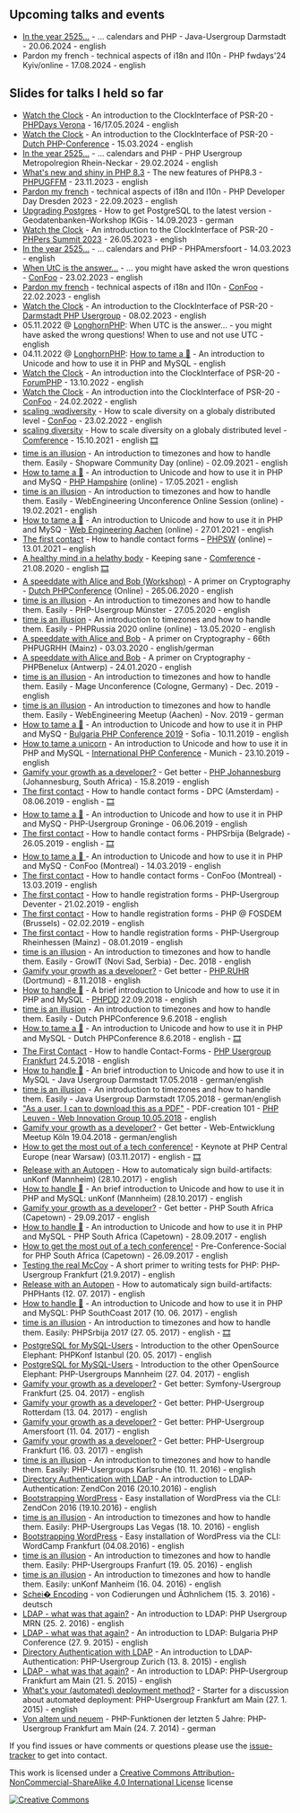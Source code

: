 ## Upcoming talks and events
* [In the year 2525...](https://heiglandreas.github.io/slidedeck/20240620-jug-da_calendar/index.html) - ... calendars and PHP - Java-Usergroup Darmstadt - 20.06.2024 - english
* Pardon my french - technical aspects of i18n and l10n - PHP fwdays'24 Kyiv/online - 17.08.2024 - english


## Slides for talks I held so far
* [Watch the Clock](https://heiglandreas.github.io/slidedeck/20240516-phpday_watchYourClock/index.html) - An introduction to the ClockInterface of PSR-20 - [PHPDays Verona](https://phpday.it) - 16/17.05.2024 - english
* [Watch the Clock](https://heiglandreas.github.io/slidedeck/20240315-dpc_watchYourClock/index.html) - An introduction to the ClockInterface of PSR-20 - [Dutch PHP-Conference](https://phpconference.nl) - 15.03.2024 - english
* [In the year 2525...](https://heiglandreas.github.io/slidedeck/20240229-phpugmrn_calendar/index.html) - ... calendars and PHP - PHP Usergroup Metropolregion Rhein-Neckar - 29.02.2024 - english
* [What's new and shiny in PHP 8.3](https://heiglandreas.github.io/slidedeck/20231123-phpugffm_php83/index.html) - The new features of PHP8.3 - [PHPUGFFM](https://phpugffm.de) - 23.11.2023 - english
* [Pardon my french](https://heiglandreas.github.io/slidedeck/20230922/phpdd23_i18n/index.html) - technical aspects of i18n and l10n - PHP Developer Day Dresden 2023 - 22.09.2023 - english
* [Upgrading Postgres](https://heiglandreas.github.io/slidedeck/20230914-geodatenbankenworkshop_upgradePostgres/index.html) - How to get PostgreSQL to the latest version - Geodatenbanken-Workshop IKGis - 14.09.2023 - german
* [Watch the Clock](https://heiglandreas.github.io/slidedeck/20230526-phperssummit_watchYourClock/index.html) - An introduction to the ClockInterface of PSR-20 - [PHPers Summit 2023](https://summit.phpers.pl) - 26.05.2023 - english
* [In the year 2525...](https://heiglandreas.github.io/slidedeck/20230314-phpamersfoort_calendar/index.html) - ... calendars and PHP - PHPAmersfoort - 14.03.2023 - english
* [When UtC is the answer...](https://heiglandreas.github.io/slidedeck/20230223-confoo_whenUtcIsTheAnswer/index.html) - ... you might have asked the wron questions - [ConFoo](https://www.confoo.ca) - 23.02.2023 - english
* [Pardon my french](https://heiglandreas.github.io/slidedeck/20230222-confoo_i18n/index.html) - technical aspects of i18n and l10n - [ConFoo](https://www.confoo.ca) - 22.02.2023 - english
* [Watch the Clock](https://heiglandreas.github.io/slidedeck/20230208-daphp_watchYourClock/index.html) - An introduction to the ClockInterface of PSR-20 - [Darmstadt PHP Usergroup](https://www.meetup.com/daphp) - 08.02.2023 - english
* 05.11.2022 @ [LonghornPHP](https://www.longhornphp.com): When UTC is the answer... - you might have asked the wrong questions! When to use and not use UTC - english
* 04.11.2022 @ [LonghornPHP](https://www.longhornphp.com): [How to tame a 🦄](https://heiglandreas.github.io/slidedeck/HowToHandlePILE_OF_POO/20221104.longhornphp/index.html) - An introduction to Unicode and how to use it in PHP and MySQL - english
* [Watch the Clock](https://heiglandreas.github.io/slidedeck/WatchYourClock/20221013-forumphp/index.html) - An introduction into the ClockInterface of PSR-20 - [ForumPHP](https://event.afup.org/forum-php-2022) - 13.10.2022 - english
* [Watch the Clock](https://heiglandreas.github.io/slidedeck/WatchYourClock/20220224-confoo/index.html) - An introduction into the ClockInterface of PSR-20 - [ConFoo](https://confoo.ca) - 24.02.2022 - english
* [scaling :wqdiversity](https://heiglandreas.github.io/slidedeck/globalDiversity/20220223-confoo/index.html) - How to scale diversity on a globaly distributed level - [ConFoo](https://confoo.ca) - 23.02.2022 - english
* [scaling diversity](https://heiglandreas.github.io/slidedeck/globalDiversity/20211015-comference/index.html) - How to scale diversity on a globaly distributed level - [Comference](https://comference.online) - 15.10.2021 - english [🎞](https://youtu.be/hw4aEVyBffU)
* [time is an illusion](https://heiglandreas.github.io/slidedeck/time_is_an_illusion/20210902-scd/index.html) - An introduction to timezones and how to handle them. Easily - Shopware Community Day (online) - 02.09.2021 - english
* [How to tame a 🦄](https://heiglandreas.github.io/slidedeck/HowToHandlePILE_OF_POO/20210517-phphampshire/index.html) - An introduction to Unicode and how to use it in PHP and MySQ - [PHP Hampshire](https://www.meetup.com/meetup-group-phphants) (online) - 17.05.2021 - english
* [time is an illusion](https://heiglandreas.github.io/slidedeck/time_is_an_illusion/20210219-weuc/index.html) - An introduction to timezones and how to handle them. Easily - WebEngineering Unconference Online Session (online) - 19.02.2021 - english
* [How to tame a 🦄](https://heiglandreas.github.io/slidedeck/HowToHandlePILE_OF_POO/20210127-webengac/index.html) - An introduction to Unicode and how to use it in PHP and MySQ - [Web Engineering Aachen](https://www.meetup.com/Web-Engineering-Aachen) (online) - 27.01.2021 - english
* [The first contact](https://heiglandreas.github.io/slidedeck/FirstContact/20210113-phpsw/index.html) - How to handle contact forms – [PHPSW](https://phpsw.uk) (online) – 13.01.2021 – english
* [A healthy mind in a helathy body](https://heiglandreas.github.io/slidedeck/WorkLifeBalance/20200821-comference/index.html#) - Keeping sane -  [Comference](https://comference.online) - 21.08.2020 - english [🎞](https://youtu.be/Y8azbNfS2-Y)
* [A speeddate with Alice and Bob (Workshop)](https://heiglandreas.github.io/slidedeck/SpeeddateWithAliceAndBob/20200625-dpc-workshop/index.html) - A primer on Cryptography - [Dutch PHPConference](https://phpconference.nl) (Online) - 265.06.2020 - english
* [time is an illusion](https://heiglandreas.github.io/slidedeck/time_is_an_illusion/20200527-phpugmuenster/index.html) - An introduction to timezones and how to handle them. Easily - PHP-Usergroup Münster - 27.05.2020 - english
* [time is an illusion](https://heiglandreas.github.io/slidedeck/time_is_an_illusion/20200513_phprussia_online/index.html) - An introduction to timezones and how to handle them. Easily - PHPRussia 2020 online (online) - 13.05.2020 - english
* [A speeddate with Alice and Bob](https://heiglandreas.github.io/slidedeck/SpeeddateWithAliceAndBob/20200303-phpugrhh) - A primer on Cryptography - 66th PHPUGRHH (Mainz) - 03.03.2020 - english/german
* [A speeddate with Alice and Bob](https://heiglandreas.github.io/slidedeck/SpeeddateWithAliceAndBob/20200124-phpbenelux) - A primer on Cryptography - PHPBenelux (Antwerp) - 24.01.2020 - english
* [time is an illusion](https://heiglandreas.github.io/slidedeck/time_is_an_illusion/20191201_mageunconf/index.html) - An introduction to timezones and how to handle them. Easily - Mage Unconference (Cologne, Germany) - Dec. 2019 - english
* [time is an illusion](https://heiglandreas.github.io/slidedeck/time_is_an_illusion/20191113_aachen/index.html) - An introduction to timezones and how to handle them. Easily - WebEngineering Meetup (Aachen) - Nov. 2019 - german
* [How to tame a 🦄](https://heiglandreas.github.io/slidedeck/HowToHandlePILE_OF_POO/20191110-bgphp/index.html) - An introduction to Unicode and how to use it in PHP and MySQ - [Bulgaria PHP Conference 2019](https://bgphp.org) - Sofia - 10.11.2019 - english
* [How to tame a unicorn](https://heiglandreas.github.io/slidedeck/HowToHandlePILE_OF_POO/20191023-ipc/index.html) - An introduction to Unicode and how to use it in PHP and MySQL -  [International PHP Conference](https://phpconference.com) - Munich - 23.10.2019 -english
* [Gamify your growth as a developer?](https://heiglandreas.github.io/slidedeck/GamifyYourGrowthAsDeveloper/20190815-joburg/index.html) - Get better - [PHP Johannesburg](https://www.meetup.com/PHP-Johannesburg-Meetup-Group/) (Johannesburg, South Africa) - 15.8.2019 - english
* [The first contact](https://heiglandreas.github.io/slidedeck/FirstContact/20190608-dpc/index.html) - How to handle contact forms - DPC (Amsterdam) - 08.06.2019 - english - [🎞](https://youtu.be/3MKxDwOHmUc)
* [How to tame a 🦄](https://heiglandreas.github.io/slidedeck/HowToHandlePILE_OF_POO/20190606-groningen/index.html)  - An introduction to Unicode and how to use it in PHP and MySQ - PHP-Usergroup Groninge - 06.06.2019 - english
* [The first contact](https://heiglandreas.github.io/slidedeck/FirstContact/20190526-phpsrbija/index.html) - How to handle contact forms - PHPSrbija (Belgrade) - 26.05.2019 - english - [🎞](https://youtu.be/2zAtXOb6IQM)
* [How to tame a 🦄 ](https://heiglandreas.github.io/slidedeck/HowToHandlePILE_OF_POO/20190314-confoo/index.html) - An introduction to Unicode and how to use it in PHP and MySQ - ConFoo (Montreal) - 14.03.2019 - english
* [The first contact](https://heiglandreas.github.io/slidedeck/FirstContact/20190313-confoo/index.html) - How to handle contact forms - ConFoo (Montreal) - 13.03.2019 - english
* [The first contact](https://heiglandreas.github.io/slidedeck/FirstContact/20190221-drukwerkdealdevmeetup/index.html) - How to handle registration forms - PHP-Usergroup Deventer - 21.02.2019 - english
* [The first contact](https://heiglandreas.github.io/slidedeck/FirstContact/20190202-fosdem/index.html) - How to handle registration forms - PHP @ FOSDEM (Brussels) - 02.02.2019 - english
* [The first contact](https://heiglandreas.github.io/slidedeck/FirstContact/20190108-phpugrhh/index.html) - How to handle registration forms - PHP-Usergroup Rheinhessen (Mainz) - 08.01.2019 - english
* [time is an illusion](https://heiglandreas.github.io/slidedeck/time_is_an_illusion/20181202-growit/index.html) - An introduction to timezones and how to handle them. Easily - GrowIT (Novi Sad, Serbia) - Dec. 2018 - english
* [Gamify your growth as a developer?](https://heiglandreas.github.io/slidedeck/GamifyYourGrowthAsDeveloper/20181108-phpruhr/index.html) - Get better - [PHP.RUHR](https://2018.php.ruhr) (Dortmund) - 8.11.2018 - english
* [How to handle 💩](https://heiglandreas.github.io/slidedeck/HowToHandlePILE_OF_POO/20180922-phpdd/index_online.html#/) - A brief introduction to Unicode and how to use it in PHP and MySQL - [PHPDD](https://2018.phpdd.org) 22.09.2018 - english
* [time is an illusion](https://heiglandreas.github.io/slidedeck/time_is_an_illusion/20180609-dpc/index_online.html) - An introduction to timezones and how to handle them. Easily - Dutch PHPConference 9.6.2018 - english
* [How to tame a 🦄](https://heiglandreas.github.io/slidedeck/HowToHandlePILE_OF_POO/20180608-dpc/index_online.html#/) - An introduction to Unicode and how to use it in PHP and MySQL - Dutch PHPConference 8.6.2018 - english - [🎞](https://youtu.be/vHjjsvXuejM)
* [The First Contact](https://heiglandreas.github.io/slidedeck/FirstContact/20180524-phpugffm/index_online.html) - How to handle Contact-Forms - [PHP Usergroup Frankfurt](http://www.phpugffm.de/veranstaltungen-2/phpugffm-iii2018/) 24.5.2018 - english
* [How to handle 💩](https://heiglandreas.github.io/slidedeck/HowToHandlePILE_OF_POO/20180517-javaugda/index_online.html) - An brief introduction to Unicode and how to use it in MySQL - Java Usergroup Darmstadt 17.05.2018 - german/english
* [time is an illusion](https://heiglandreas.github.io/slidedeck/time_is_an_illusion/20180517-javaugda/index_online.html#/) - An introduction to timezones and how to handle them. Easily - Java Usergroup Darmstadt 17.05.2018 - german/english
* ["As a user, I can to download this as a PDF"](https://heiglandreas.github.io/slidedeck/AsUserICanDownloadThisAsPdf/20180510-phpleuven/index_online.html) - PDF-creation 101 - [PHP Leuven - Web Innovation Group 10.05.2018](https://www.meetup.com/de-DE/PHP-Leuven-Web-Innovation-Group/events/sctxfnyxhbfb/) - english
* [Gamify your growth as a developer?](https://heiglandreas.github.io/slidedeck/GamifyYourGrowthAsDeveloper/20180420-webmeetupcologne/index_online.html) - Get better - Web-Entwicklung Meetup Köln 19.04.2018 - german/english
* [How to get the most out of a tech conference!](https://heiglandreas.github.io/slidedeck/HowToGetTheMostOutOfAConference/20171103-php_ce/index_online.html) - Keynote at PHP Central Europe (near Warsaw) (03.11.2017) - english - [🎞](https://www.youtube.com/watch?v=Wn2hj7P7U0o)
* [Release with an Autopen](https://heiglandreas.github.io/slidedeck/ReleaseWithAnAutopen/20170712-phphants/index_online.html) - How to automaticaly sign build-artifacts: unKonf (Mannheim) (28.10.2017) - english
* [How to handle 💩](https://heiglandreas.github.io/slidedeck/slidedeck/HowToHandlePILE_OF_POO/20170609-phpsouthcoast/index_online.html) - An brief introduction to Unicode and how to use it in PHP and MySQL: unKonf (Mannheim) (28.10.2017) - english
* [Gamify your growth as a developer?](https://heiglandreas.github.io/slidedeck/GamifyYourGrowthAsDeveloper/20170929-phpsouthafrica/index_online.html) - Get better - PHP South Africa (Capetown) - 29.09.2017 - english
* [How to handle 🎉](https://heiglandreas.github.io/slidedeck/HowToHandlePILE_OF_POO/20170928-phpsouthafrica/index_online.html) - An introduction to Unicode and how to use it in PHP and MySQL - PHP South Africa (Capetown) - 28.09.2017 - english
* [How to get the most out of a tech conference!](https://heiglandreas.github.io/slidedeck/HowToGetTheMostOutOfAConference/20170926-phpsouthafrica/index_online.html) - Pre-Conference-Social for PHP South Africa (Capetown) - 26.09.2017 - english
* [Testing the real McCoy](https://heiglandreas.github.io/slidedeck/TestingTheRealMcCoy/20170921-phpugffm/index_online.html#/) - A short primer to writing tests for PHP: PHP-Usergroup Frankfurt (21.9.2017) - english
* [Release with an Autopen](https://heiglandreas.github.io/slidedeck/ReleaseWithAnAutopen/20170712-phphants/index_online.html) - How to automaticaly sign build-artifacts: PHPHants (12. 07. 2017) - english
* [How to handle 💩](https://heiglandreas.github.io/slidedeck/HowToHandlePILE_OF_POO/20170609-phpsouthcoast/index_online.html) - An introduction to Unicode and how to use it in PHP and MySQL: PHP SouthCoast 2017 (10. 06. 2017) - english
* [time is an illusion](https://heiglandreas.github.io/slidedeck/time_is_an_illusion/20170520-phpsrbija/index_online.html) - An introduction to timezones and how to handle them. Easily: PHPSrbija 2017 (27. 05. 2017) - english - [🎞](https://www.youtube.com/watch?v=8mbF7n3wzV4)
* [PostgreSQL for MySQL-Users](https://heiglandreas.github.io/slidedeck/postgresqlForMysqlUsers/20170520-PHPKonf/index_online.html) - Introduction to the other OpenSource Elephant: PHPKonf Istanbul (20. 05. 2017) - english
* [PostgreSQL for MySQL-Users](https://heiglandreas.github.io/slidedeck/postgresqlForMysqlUsers/20170427-phpugmrn/index_online.html) - Introduction to the other OpenSource Elephant: PHP-Usergroups Mannheim (27. 04. 2017) - english
* [Gamify your growth as a developer?](https://heiglandreas.github.io/slidedeck/GamifyYourGrowthAsDeveloper/20170425-symfonyffm/index_online.html) - Get better: Symfony-Usergroup Frankfurt (25. 04. 2017) - english
* [Gamify your growth as a developer?](https://heiglandreas.github.io/slidedeck/GamifyYourGrowthAsDeveloper/20170413-010php/index_online.html) - Get better: PHP-Usergroup Rotterdam (13. 04. 2017) - english
* [Gamify your growth as a developer?](https://heiglandreas.github.io/slidedeck/GamifyYourGrowthAsDeveloper/20170411-phpamersfoort/index_online.html) - Get better: PHP-Usergroup Amersfoort (11. 04. 2017) - english
* [Gamify your growth as a developer?](https://heiglandreas.github.io/slidedeck/GamifyYourGrowthAsDeveloper/20170316-phpugffm/index_online.html) - Get better: PHP-Usergroup Frankfurt (16. 03. 2017) - english
* [time is an illusion](https://heiglandreas.github.io/slidedeck/time_is_an_illusion/20161110-phpugka/index_online.html) - An introduction to timezones and how to handle them. Easily: PHP-Usergroups Karlsruhe (10. 11. 2016) - english
* [Directory Authentication with LDAP](https://heiglandreas.github.io/slidedeck/Directory_Authentication_with_LDAP/20161019%20-%20zendcon/index_online.html) - An introduction to LDAP-Authentication: ZendCon 2016 (20.10.2016) - english
* [Bootstrapping WordPress](https://heiglandreas.github.io/slidedeck/bootstrapping_wordpress/20161020-zendcon_las_vegas/index_online.html) - Easy installation of WordPress via the CLI: ZendCon 2016 (19.10.2016) - english
* [time is an illusion](https://heiglandreas.github.io/slidedeck/time_is_an_illusion/20161018-phpvegas/index_online.html) - An introduction to timezones and how to handle them. Easily: PHP-Usergroups Las Vegas (18. 10. 2016) - english
* [Bootstrapping WordPress](https://heiglandreas.github.io/slidedeck/bootstrapping_wordpress/20160904-wordcamp_frankfurt/index_online.html) - Easy installation of WordPress via the CLI: WordCamp Frankfurt (04.08.2016) - english
* [time is an illusion](https://heiglandreas.github.io/slidedeck/time_is_an_illusion/20160519-phpugffm/index_online.html) - An introduction to timezones and how to handle them. Easily: PHP-Usergroups Franfurt (19. 05. 2016) - english
* [time is an illusion](https://heiglandreas.github.io/slidedeck/time_is_an_illusion/20160416-unkonf/index_online.html) - An introduction to timezones and how to handle them. Easily: unKonf Manheim (16. 04. 2016) - english
* [Schei� Encoding](https://heiglandreas.github.io/slidedeck/Schei_Encoding/20160315%20-phpugmuenster/index_online.html) - von Codierungen und Ã¤hnlichem (15. 3. 2016) - deutsch
* [LDAP - what was that again?](https://heiglandreas.github.io/slidedeck/LDAP%20-%20what%20was%20that%20again%3F/20160225%20-%20phpugmrn/index_online.html) - An introduction to LDAP: PHP Usergroup MRN (25. 2. 2016) - english
* [LDAP - what was that again?](https://heiglandreas.github.io/slidedeck/LDAP%20-%20what%20was%20that%20again%3F/20150927%20-%20bgphp/index_online.html) - An introduction to LDAP: Bulgaria PHP Conference (27. 9. 2015) - english
* [Directory Authentication with LDAP](https://heiglandreas.github.io/slidedeck/Directory_Authentication_with_LDAP/20150813%20-%20zurichphp/index_online.html) - An introduction to LDAP-Authentication: PHP-Usergroup Zurich (13. 8. 2015) - english
* [LDAP - what was that again?](https://heiglandreas.github.io/slidedeck/LDAP%20-%20what%20was%20that%20again%3F/20150521%20-%20phpugffm/index_online.html) - An introduction to LDAP: PHP-Usergroup Frankfurt am Main (21. 5. 2015) - english
* [What's your (automated) deployment method?](https://heiglandreas.github.io/slidedeck/WhatsYour_automated_DeploymentMethod/index_online.html) - Starter for a discussion about automated deployment: PHP-Usergroup Frankfurt am Main (27. 1. 2015) - english
* [Von altem und neuem](https://heiglandreas.github.io/slidedeck/NewLanguageFeaturesUntilPHP56/index.html) - PHP-Funktionen der letzten 5 Jahre: PHP-Usergroup Frankfurt am Main (24. 7. 2014) - german

If you find issues or have comments or questions please use the [issue-tracker](https://github.com/heiglandreas/slidedeck/issues) to get into contact.

This work is licensed under a [Creative Commons Attribution-NonCommercial-ShareAlike 4.0 International License](http://creativecommons.org/licenses/by-nc-sa/4.0/) license

[![Creative Commons](https://i.creativecommons.org/l/by-nc-sa/4.0/80x15.png)](http://creativecommons.org/licenses/by-nc-sa/4.0/)
